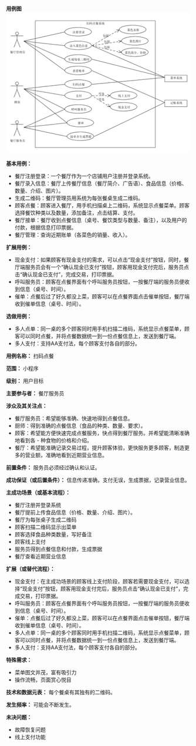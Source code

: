 **用例图**
![](用例图2.0.png)

**基本用例：**
 -  餐厅注册登录：一个餐厅作为一个店铺用户注册并登录系统。
 - 餐厅录入信息：餐厅上传餐厅信息（餐厅简介、广告语）、食品信息（价格、数量、介绍、图片）。
 - 生成二维码：餐厅管理员用系统为每张餐桌生成二维码。
 - 顾客点餐：顾客进入餐厅，用手机扫描桌上二维码，系统显示点餐菜单。顾客选择餐饮种类以及数量，添加备注，点击结算、支付。
 - 餐厅接单：餐厅收到点餐信息（桌号、餐饮类型与数量、备注），以及用户的付款，根据信息打印票据。
 - 餐厅管理：查询近期账单（各菜色的销量、收入）。
 
**扩展用例：**
 - 现金支付：如果顾客有现金支付的需求，可以点击“现金支付”按钮，同时，餐厅端服务员会有一个“确认现金已支付”按钮，顾客用现金支付完后，服务员点击“确认现金已支付”，完成交易，打印票据。
 - 呼叫服务员：顾客在点餐界面有个呼叫服务员按钮，一按餐厅端的服务员便收到信息（桌号、时间）。
 - 催单：点餐后过了好久都没上菜，顾客可以在点餐界面点击催单按钮，餐厅端收到催单信息（桌号、时间）。
 
**选做用例：**
 - 多人点单：同一桌的多个顾客同时用手机扫描二维码，系统显示点餐菜单，顾客可以同时点餐，并将点餐数据统一到一份点餐信息上，发送到餐厅端。
 - 多人支付：支持AA支付法，每个顾客支付各自的部分。


**用例名称：** 扫码点餐

**范围：** 小程序

**级别：** 用户目标

**主要参与者：** 餐厅服务员

**涉众及其关注点：**
 - 餐厅服务员：希望能够准确、快速地得到点餐信息。
 - 厨师：得到准确的点餐信息（食品的种类、数量、要求）。
 - 顾客：希望能方便快速完成点餐服务，快点得到餐厅服务。并希望能清晰准确地看到各 - 种食物的价格和介绍。
 - 餐厅：希望能准确记录交易过程，提升顾客体验，更快服务更多顾客，制造更多的营业额，准确地看到近期营业信息。
 
**前置条件：**
服务员必须经过确认和认证。

**成功保证（或后置条件）：**
信息传递准确，支付无误，生成票据，记录营业信息。

**主成功场景（或基本流程）：**
- 餐厅注册并登录系统
- 餐厅提前上传食品信息（价格、数量、介绍、图片）。
- 餐厅为每张桌子生成二维码
- 顾客扫描二维码显示出菜单
- 顾客选择食品种类数量，写好备注
- 顾客线上支付
- 服务员得到点餐信息和付款，生成票据
- 餐厅查看近期营业信息

**扩展（或替代流程）：**
- 现金支付：在主成功场景的顾客线上支付阶段，顾客若需要现金支付，可以选择“现金支付”按钮，顾客用现金支付完后，服务员点击“确认现金已支付”，完成交易，打印票据。
- 呼叫服务员：顾客在点餐界面有个呼叫服务员按钮，一按餐厅端的服务员便收到信息（桌号、时间）。
- 催单：点餐后过了好久都没上菜，顾客可以在点餐界面点击催单按钮，餐厅端收到催单信息（桌号、时间）。
- 多人点单：同一桌的多个顾客同时用手机扫描二维码，系统显示点餐菜单，顾客可以同时点餐，并将点餐数据统一到一份点餐信息上，发送到餐厅端。
- 多人支付：支持AA支付法，每个顾客支付各自的部分。

**特殊需求：**
- 菜单图文并茂，富有吸引力
- 操作流畅，页面赏心悦目

**技术和数据元表：**
每个餐桌有其独有的二维码。

**发生频率：**
可能会不断发生。

**未决问题：**
- 故障恢复问题
- 线上支付功能
